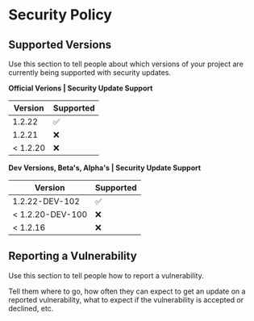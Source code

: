 # Security Policy

## Supported Versions

Use this section to tell people about which versions of your project are
currently being supported with security updates.

**Official Verions | Security Update Support**

| Version       | Supported          |
|---------------|--------------------|
| 1.2.22        | :white_check_mark: |
| 1.2.21        | :x:                |
| < 1.2.20      | :x:                |

**Dev Versions, Beta's, Alpha's | Security Update Support**

| Version          | Supported          |
|------------------|--------------------|
| 1.2.22-DEV-102   | :white_check_mark: |
| < 1.2.20-DEV-100 | :x:                |
| < 1.2.16         | :x:                |

## Reporting a Vulnerability

Use this section to tell people how to report a vulnerability.

Tell them where to go, how often they can expect to get an update on a
reported vulnerability, what to expect if the vulnerability is accepted or
declined, etc.
